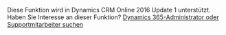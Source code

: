 Diese Funktion wird in Dynamics CRM Online 2016 Update 1 unterstützt. Haben Sie Interesse an dieser Funktion? [Dynamics 365-Administrator oder Supportmitarbeiter suchen](../basics/find-administrator-support.md)

